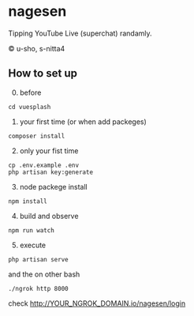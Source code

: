 # nagesen
  Tipping YouTube Live (superchat) randamly.

  ©︎ u-sho, s-nitta4

## How to set up
  0.  before
  ```
  cd vuesplash
  ```

  1.  your first time (or when add packeges)
  ```
  composer install
  ```
  
  2.  only your fist time
  ```
  cp .env.example .env
  php artisan key:generate
  ```
  
  3.  node packege install
  ```
  npm install
  ```
  
  4.  build and observe
  ```
  npm run watch
  ```
  
  5.  execute
  ```
  php artisan serve
  ```
  and the on other bash
  ```
  ./ngrok http 8000
  ```
  check http://YOUR_NGROK_DOMAIN.io/nagesen/login
